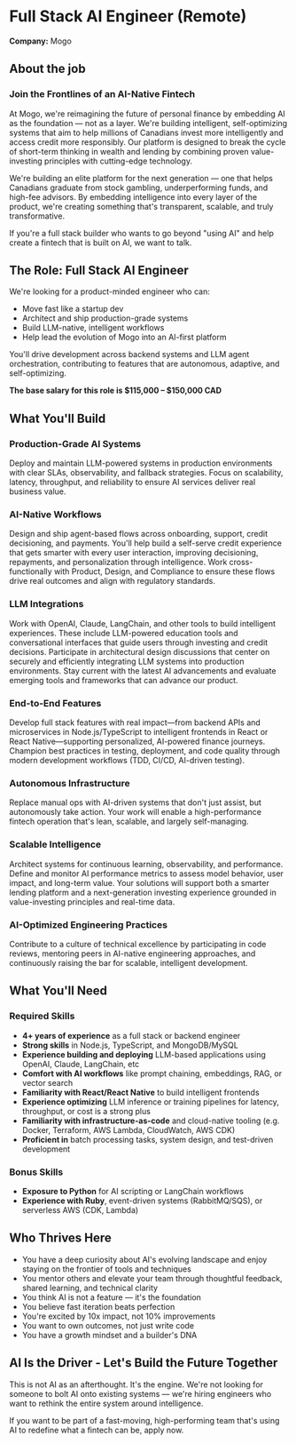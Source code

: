 # Full Stack AI Engineer (Remote)

**Company:** Mogo

## About the job

### Join the Frontlines of an AI-Native Fintech

At Mogo, we're reimagining the future of personal finance by embedding AI as the foundation — not as a layer. We're building intelligent, self-optimizing systems that aim to help millions of Canadians invest more intelligently and access credit more responsibly. Our platform is designed to break the cycle of short-term thinking in wealth and lending by combining proven value-investing principles with cutting-edge technology.

We're building an elite platform for the next generation — one that helps Canadians graduate from stock gambling, underperforming funds, and high-fee advisors. By embedding intelligence into every layer of the product, we're creating something that's transparent, scalable, and truly transformative.

If you're a full stack builder who wants to go beyond "using AI" and help create a fintech that is built on AI, we want to talk.

## The Role: Full Stack AI Engineer

We're looking for a product-minded engineer who can:

- Move fast like a startup dev
- Architect and ship production-grade systems
- Build LLM-native, intelligent workflows
- Help lead the evolution of Mogo into an AI-first platform

You'll drive development across backend systems and LLM agent orchestration, contributing to features that are autonomous, adaptive, and self-optimizing.

**The base salary for this role is $115,000 – $150,000 CAD**

## What You'll Build

### Production-Grade AI Systems
Deploy and maintain LLM-powered systems in production environments with clear SLAs, observability, and fallback strategies. Focus on scalability, latency, throughput, and reliability to ensure AI services deliver real business value.

### AI-Native Workflows
Design and ship agent-based flows across onboarding, support, credit decisioning, and payments. You'll help build a self-serve credit experience that gets smarter with every user interaction, improving decisioning, repayments, and personalization through intelligence. Work cross-functionally with Product, Design, and Compliance to ensure these flows drive real outcomes and align with regulatory standards.

### LLM Integrations
Work with OpenAI, Claude, LangChain, and other tools to build intelligent experiences. These include LLM-powered education tools and conversational interfaces that guide users through investing and credit decisions. Participate in architectural design discussions that center on securely and efficiently integrating LLM systems into production environments. Stay current with the latest AI advancements and evaluate emerging tools and frameworks that can advance our product.

### End-to-End Features
Develop full stack features with real impact—from backend APIs and microservices in Node.js/TypeScript to intelligent frontends in React or React Native—supporting personalized, AI-powered finance journeys. Champion best practices in testing, deployment, and code quality through modern development workflows (TDD, CI/CD, AI-driven testing).

### Autonomous Infrastructure
Replace manual ops with AI-driven systems that don't just assist, but autonomously take action. Your work will enable a high-performance fintech operation that's lean, scalable, and largely self-managing.

### Scalable Intelligence
Architect systems for continuous learning, observability, and performance. Define and monitor AI performance metrics to assess model behavior, user impact, and long-term value. Your solutions will support both a smarter lending platform and a next-generation investing experience grounded in value-investing principles and real-time data.

### AI-Optimized Engineering Practices
Contribute to a culture of technical excellence by participating in code reviews, mentoring peers in AI-native engineering approaches, and continuously raising the bar for scalable, intelligent development.

## What You'll Need

### Required Skills
- **4+ years of experience** as a full stack or backend engineer
- **Strong skills** in Node.js, TypeScript, and MongoDB/MySQL
- **Experience building and deploying** LLM-based applications using OpenAI, Claude, LangChain, etc
- **Comfort with AI workflows** like prompt chaining, embeddings, RAG, or vector search
- **Familiarity with React/React Native** to build intelligent frontends
- **Experience optimizing** LLM inference or training pipelines for latency, throughput, or cost is a strong plus
- **Familiarity with infrastructure-as-code** and cloud-native tooling (e.g. Docker, Terraform, AWS Lambda, CloudWatch, AWS CDK)
- **Proficient in** batch processing tasks, system design, and test-driven development

### Bonus Skills
- **Exposure to Python** for AI scripting or LangChain workflows
- **Experience with Ruby**, event-driven systems (RabbitMQ/SQS), or serverless AWS (CDK, Lambda)

## Who Thrives Here

- You have a deep curiosity about AI's evolving landscape and enjoy staying on the frontier of tools and techniques
- You mentor others and elevate your team through thoughtful feedback, shared learning, and technical clarity
- You think AI is not a feature — it's the foundation
- You believe fast iteration beats perfection
- You're excited by 10x impact, not 10% improvements
- You want to own outcomes, not just write code
- You have a growth mindset and a builder's DNA

## AI Is the Driver - Let's Build the Future Together

This is not AI as an afterthought. It's the engine. We're not looking for someone to bolt AI onto existing systems — we're hiring engineers who want to rethink the entire system around intelligence.

If you want to be part of a fast-moving, high-performing team that's using AI to redefine what a fintech can be, apply now.
